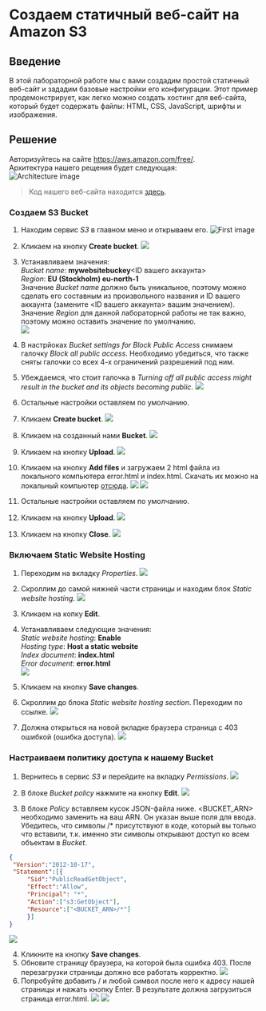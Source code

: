 # Создаем статичный веб-сайт на Amazon S3

## Введение
В этой лабораторной работе мы с вами создадим простой статичный веб-сайт и зададим базовые настройки его конфигурации. Этот пример продемонстрирует,  как легко можно создать хостинг для веб-сайта, который будет содержать файлы: HTML, CSS, JavaScript, шрифты и изображения.

## Решение
Авторизуйтесь на сайте https://aws.amazon.com/free/.  
Архитектура нашего рещения будет следующая:  
![Architecture image](./images/S3staticsiteSchema.png)
> Код нашего веб-сайта находится [здесь](./pages/).
### Создаем S3 Bucket 
1. Находим сервис _S3_ в главном меню и открываем его.
![First image](./images/1.png)
2. Кликаем на кнопку **Create bucket**.
![](./images/3.png)
3. Устанавливаем значения:  
_Bucket name_: **mywebsitebuckey**<ID вашего аккаунта>  
_Region_: **EU (Stockholm) eu-north-1**  
Значение _Bucket name_ должно быть уникальное, поэтому можно сделать его составным из произвольного названия и ID вашего аккаунта (замените <ID вашего аккаунта> вашим значением).  
Значение _Region_ для данной лабораторной работы не так важно, поэтому можно оставить значение по умолчанию.  
![](./images/5.png)

4. В настрйоках _Bucket settings for Block Public Access_ снимаем галочку _Block all public access_.
Необходимо убедиться, что также сняты галочки со всех 4-х ограничений разрешений под ним.

5. Убеждаемся, что стоит галочка в _Turning off all public access might result in the bucket and its objects becoming public_.
![](./images/6.png)

6. Остальные настройки оставляем по умолчанию.

7. Кликаем  **Create bucket**.
![](./images/7.png)

8. Кликаем на созданный нами __Bucket__.
![](./images/8.png)

9. Кликаем на кнопку **Upload**.
![](./images/9.png)

10. Кликаем на кнопку **Add files** и загружаем 2 html файла из локального компьютера error.html и index.html.
Скачать их можно на локальный компьютер [отсюда](./pages/).
![](./images/10.png)
![](./images/11.png)

11. Остальные настройки оставляем по умолчанию.
12. Кликаем на кнопку **Upload**.
![](./images/12.png)

13. Кликаем на кнопку **Close**.
![](./images/14.png)


### Включаем Static Website Hosting
1. Переходим на вкладку _Properties_.
![](./images/16.png)

2. Скроллим до самой нижней части страницы и находим блок _Static website hosting_.
![](./images/17.png)

3. Кликаем на копку **Edit**.

4. Устанавливаем следующие значения:  
_Static website hosting_: **Enable**  
_Hosting type_: **Host a static website**  
_Index document_: **index.html**  
_Error document_: **error.html**  
![](./images/18.png)

5. Кликаем на кнопку **Save changes**.
6. Скроллим до блока _Static website hosting section_. Переходим по ссылке.
![](./images/19.png)

7. Должна открыться на новой вкладке браузера страница с 403 ошибкой (ошибка доступа).
![](./images/20.png)

### Настраиваем политику доступа к нашему Bucket
1. Вернитесь в сервис _S3_ и перейдите на вкладку _Permissions_.
![](./images/21.png)

2. В блоке _Bucket policy_ нажмите на кнопку **Edit**.
![](./images/22.png)

3. В блоке _Policy_ вставляем кусок JSON-файла ниже. <BUCKET_ARN> необходимо заменить на ваш ARN. Он указан выше поля для ввода.
Убедитесь, что символы /* присутствуют в коде, который вы только что вставили, т.к. именно эти символы открывают доступ ко всем объектам в _Bucket_.
```json
{
 "Version":"2012-10-17",
 "Statement":[{ 
     "Sid":"PublicReadGetObject", 
     "Effect":"Allow", 
     "Principal": "*", 
     "Action":["s3:GetObject"], 
     "Resource":["<BUCKET_ARN>/*"] 
     }] 
}
```
![](./images/23.png)

4. Кликните на кнопку **Save changes**.
5. Обновите страницу браузера, на которой была ошибка 403. После перезагрузки страницы должно все работать корректно.
![](./images/24.png)
6. Попробуйте добавить / и любой символ после него к адресу нашей страницы и нажать кнопку Enter. В результате должна загрузиться страница error.html.
![](./images/25.png)
![](./images/26.png)

